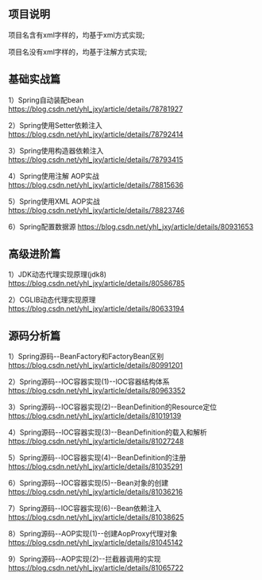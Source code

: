 ## 项目说明

  项目名含有xml字样的，均基于xml方式实现;

  项目名没有xml字样的，均基于注解方式实现;

## 基础实战篇

1）Spring自动装配bean https://blog.csdn.net/yhl_jxy/article/details/78781927

2）Spring使用Setter依赖注入 https://blog.csdn.net/yhl_jxy/article/details/78792414

3）Spring使用构造器依赖注入 https://blog.csdn.net/yhl_jxy/article/details/78793415

4）Spring使用注解 AOP实战 https://blog.csdn.net/yhl_jxy/article/details/78815636

5）Spring使用XML AOP实战 https://blog.csdn.net/yhl_jxy/article/details/78823746

6）Spring配置数据源 https://blog.csdn.net/yhl_jxy/article/details/80931653

## 高级进阶篇

1）JDK动态代理实现原理(jdk8) https://blog.csdn.net/yhl_jxy/article/details/80586785

2）CGLIB动态代理实现原理 https://blog.csdn.net/yhl_jxy/article/details/80633194

## 源码分析篇

1）Spring源码--BeanFactory和FactoryBean区别 https://blog.csdn.net/yhl_jxy/article/details/80991201

2）Spring源码--IOC容器实现(1)--IOC容器结构体系 https://blog.csdn.net/yhl_jxy/article/details/80963352

3）Spring源码--IOC容器实现(2)--BeanDefinition的Resource定位 https://blog.csdn.net/yhl_jxy/article/details/81019139

4）Spring源码--IOC容器实现(3)--BeanDefinition的载入和解析 https://blog.csdn.net/yhl_jxy/article/details/81027248

5）Spring源码--IOC容器实现(4)--BeanDefinition的注册 https://blog.csdn.net/yhl_jxy/article/details/81035291

6）Spring源码--IOC容器实现(5)--Bean对象的创建 https://blog.csdn.net/yhl_jxy/article/details/81036216

7）Spring源码--IOC容器实现(6)--Bean依赖注入 https://blog.csdn.net/yhl_jxy/article/details/81038625

8）Spring源码--AOP实现(1)--创建AopProxy代理对象 https://blog.csdn.net/yhl_jxy/article/details/81045142

9）Spring源码--AOP实现(2)--拦截器调用的实现 https://blog.csdn.net/yhl_jxy/article/details/81065722




